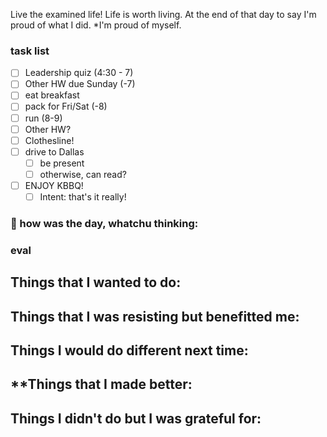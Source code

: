 
Live the examined life! Life is worth living. 
At the end of that day to say I'm proud of what I did. *I'm proud of myself.

### task list
- [ ] Leadership quiz (4:30 - 7)
- [ ] Other HW due Sunday (-7)
- [ ] eat breakfast
- [ ] pack for Fri/Sat (-8)
- [ ] run (8-9)
- [ ] Other HW?
- [ ] Clothesline!
- [ ] drive to Dallas
	- [ ] be present
	- [ ] otherwise, can read?
- [ ] ENJOY KBBQ!
	- [ ] Intent: that's it really!
### 📝 how was the day, whatchu thinking:


### eval
**Things that I wanted to do:**
- 
**Things that I was resisting but benefitted me:**
- 
**Things I would do different next time:**
- 
**Things that I made better:
- 
**Things I didn't do but I was grateful for:**
- 